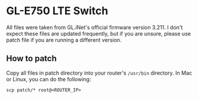GL-E750 LTE Switch
==================

All files were taken from GL.iNet's official firmware version 3.211. I don't expect these files are updated frequently, but if you are unsure, please use patch file if you are running a different version.

How to patch
------------

Copy all files in patch directory into your router's `/usr/bin` directory. In Mac or Linux, you can do the following:

```
scp patch/* root@<ROUTER_IP>
```
